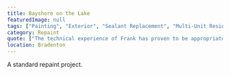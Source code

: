 ```yaml
---
title: Bayshore on the Lake
featuredImage: null
tags: ["Painting", "Exterior", "Sealant Replacement", "Multi-Unit Residential"]
category: Repaint
quote: ["The technical experience of Frank has proven to be appropriate for our needs and has been economically advantageous for our project. I also want to commend the “Can-do” attitude of your Foreman and his painters. In summary, your organization service has been very professional, on schedule, and you have reacted admirable with flexibility to the short-term changes in schedule to meet our needs. We feel that you have always kept the best interest of our Association and the project as a priority objective.", "Hans Klampschinski - Board President - Bayshore on the Lake"]
location: Bradenton
---
```

A standard repaint project.
